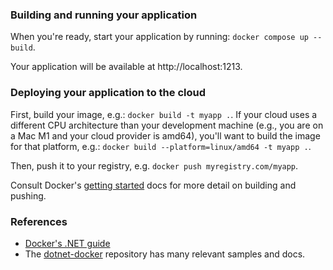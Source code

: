 ### Building and running your application

When you're ready, start your application by running:
`docker compose up --build`.

Your application will be available at http://localhost:1213.

### Deploying your application to the cloud

First, build your image, e.g.: `docker build -t myapp .`.
If your cloud uses a different CPU architecture than your development
machine (e.g., you are on a Mac M1 and your cloud provider is amd64),
you'll want to build the image for that platform, e.g.:
`docker build --platform=linux/amd64 -t myapp .`.

Then, push it to your registry, e.g. `docker push myregistry.com/myapp`.

Consult Docker's [getting started](https://docs.docker.com/go/get-started-sharing/)
docs for more detail on building and pushing.

### References
* [Docker's .NET guide](https://docs.docker.com/language/dotnet/)
* The [dotnet-docker](https://github.com/dotnet/dotnet-docker/tree/main/samples)
  repository has many relevant samples and docs.